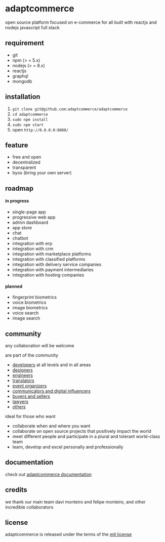 # adaptcommerce
open source platform focused on e-commerce for all
built with reactjs and nodejs
javascript full stack 

## requirement
- git
- npm (> = 5.x)
- nodejs (> = 8.x)
- reactjs
- graphql
- mongodb

## installation
1.  `git clone git@github.com:adaptcommerce/adaptcommerce`
2.  `cd adaptcommerce` 
3.  `sudo npm install`
3.  `sudo npm start`
4.   open `http://0.0.0.0:8080/`

## feature
- free and open
- decentralized
- transparent
- byos (bring your own server)

## roadmap

#### in progress
- single-page app
- progressive web app
- admin dashboard
- app store
- chat
- chatbot
- integration with erp
- integration with crm
- integration with marketplace platforms
- integration with classified platforms
- integration with delivery service companies
- integration with payment intermediaries
- integration with hosting companies

#### planned
- fingerprint biometrics
- voice biometrics
- image biometrics
- voice search
- image search

## community

any collaboration will be welcome

are part of the community
- [developers](link) at all levels and in all areas
- [designers](link)
- [engineers](link)
- [translators](link)
- [event organizers](link)
- [communicators and digital influencers](link)
- [buyers and sellers](link)
- [lawyers](link)
- [others](link)

ideal for those who want
- collaborate when and where you want
- collaborate on open source projects that positively impact the world
- meet different people and participate in a plural and tolerant world-class team
- learn, develop and excel personally and professionally

## documentation
check out [adaptcommerce documentation](link)

## credits
we thank our main team davi monteiro and felipe monteiro, and other incredible collaborators

## license
adaptcommerce is released under the terms of the [mit license](https://opensource.org/licenses/MIT)
